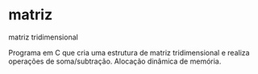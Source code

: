 matriz
======

matriz tridimensional

Programa em C que cria uma estrutura de matriz tridimensional e realiza operações de soma/subtração. Alocação dinâmica de memória.
